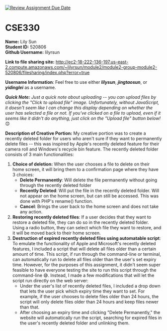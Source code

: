 [![Review Assignment Due Date](https://classroom.github.com/assets/deadline-readme-button-22041afd0340ce965d47ae6ef1cefeee28c7c493a6346c4f15d667ab976d596c.svg)](https://classroom.github.com/a/dsRPaEFS)
# CSE330
**Name:** Lily Sun<br>
**Student ID:** 520806<br>
**Github Username:** lilyrsun<br>

**Link to file sharing site:** http://ec2-18-222-136-197.us-east-2.compute.amazonaws.com/~lilyrsun/module2/module2-group-module2-520806/filesharing/index.php?error=true

**Username Information**: Feel free to use either **_lilysun_**, **_jingtaosun_**, or **_yidinglei_** as a username.

_**Quick Note:** Just a quick note about uploading -- you can upload files by clicking the "Click to upload file" image. Unfortunately, without JavaScript, it doesn't seem like I can change this display depending on whether the user has selected a file or not. If you've clicked on a file to upload, even if it seems like it didn't do anything, just click on the "Upload file" button below!_ 😊

**Description of Creative Portion:** My creative portion was to create a recently deleted folder for users who aren't sure if they want to permanently delete files -- this was inspired by Apple's recently deleted feature for their camera roll and Windows's recycle bin feature. The recently deleted folder consists of 3 main functionalities:
1. **Choice of deletion:** When the user chooses a file to delete on their home screen, it will bring them to a confirmation page where they have 3 choices:
    - **Delete Permanently**: Will delete the file permanently without going through the recently deleted folder
    - **Recently Deleted**: Will put the file in the recently deleted folder. Will not appear on the home screen, but can still be accessed. This was done with PHP's rename() function.
    - **Cancel**: Brings the user back to the home screen and does not take any action.
2. **Restoring recently deleted files**: If a user decides that they want to restore a deleted file, they can do so in the recently deleted folder. Using a radio button, they can select which file they want to restore, and it will be moved back to their home screen.
3. **Destruction of expired recently deleted files using automatable script**: To emulate the functionality of Apple and Microsoft's recently deleted features, I included a script that will delete all files older than a certain amount of time. This script, if run through the command-line or terminal, can automatically run to delete all files older than the user's set expiry time. However, for the purposes of this assignment, it didn't seem super feasible to have everyone testing the site to run this script through the command-line 😅. Instead, I made a few modifications that will let the script run directly on the web server:
    - Under the user's list of recently deleted files, I included a drop down that lets the user pick which expiry time they want to set. For example, if the user chooses to delete files older than 24 hours, the script will only delete files older than 24 hours and keep files newer than that.
    - After choosing an expiry time and clicking "Delete Permanently," the website will automatically run the script, searching for expired files in the user's recently deleted folder and unlinking them.
